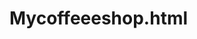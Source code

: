 # Mycoffeeeshop.html
<!DOCTYPE html>
<html lang="en">
<head>
    <meta charset="UTF-8">
    <meta name="viewport" content="width=device-width, initial-scale=1.0">
    <title>Coffee Menu</title>
    <style>
        body { 
               background-color: #99ff99
           
        table {
            border-collapse: collapse;
            width: 80%;
            background-color: rgb(98, 201, 96);
        }
        th, td {
            border: 1px solid #f3f1f1;
            text-align: left;
            padding: 8px;
        }
        th {
            background-color: #f8f1f1;
        }
        img {
            max-width: 100px;
            max-height: 100px;
        }
    </style>
</head>
<body>
    <h1>Coffee Avenue</h1> 
    <h1>Menu</h1>
    <table>
        <tr>
            <th colspan="4">Espresso Based</th>
        </tr>
        <tr>
            <th>Item</th>
            <th>Description</th>
            <th>Price</th>
            <th>Image</th>
        </tr>
        <tr>
            <td>Espresso</td>
            <td>Single shot of intense, rich espresso</td>
            <td>₱89.99</td>
            <td><img src="Espresso.webp" alt="Espresso"></td>
        </tr>
        <tr>
            <td>Café Latte</td>
            <td>Balanced and frothy, espresso crowned with airy foam.</td>
            <td>₱89.99</td>
            <td><img src="Cappucino.png" alt="Café Latte"></td>
        </tr>
        <tr>
            <td>Flat White</td>
            <td>A velvety-smooth delight, marrying rich espresso with silky microfoam milk in perfect harmony, offering a refined coffee experience with a creamy finish.</td>
            <td>₱99.00</td>
            <td><img src="Flat white.jpg" alt="Flat White"></td>
        </tr>
        <tr>
            <td>Macchiato</td>
            <td>Bold espresso with a hint of creamy sweetness.</td>
            <td>₱89.99</td>
            <td><img src="Machiato.png" alt="Macchiato"></td>
        </tr>
        <tr>
            <td>Americano</td>
            <td>Bold and straightforward, espresso softened with hot water.</td>
            <td>₱89.99</td>
            <td><img src="Americano.avif " alt="Americano"></td>         
    </tr>
        <tr>
           
            <th colspan="4">Milk Teas</th>
        </tr>
        <tr>
            <td>Classic Milk Tea</td>
            <td>Black tea with milk and sweetener</td>
            <td>₱49.99</td>
            <td><img src="Classsic Milk tea.jpg" alt="Classic Milk Tea"></td>
        </tr>
        <tr>
            <td>Thai Milk Tea</td>
            <td>Thai tea with milk and sweetener</td>
            <td>₱49.99</td>
            <td><img src="Thai.jpg" alt="Thai Milk Tea"></td>
        </tr>
        <tr>
            <td>Honeydew-flavored Milk Tea</td>
            <td>Honeydew-flavored milk tea with boba</td>
            <td>₱49.99</td>
            <td><img src="Honeybrew.jpg" alt="Honeydew-flavored Milk Tea"></td>
        </tr>
        <tr>
            <td>Taro Milk Tea</td>
            <td>Taro-flavored milk tea with tapioca pearls</td>
            <td>₱49.99</td>
            <td><img src="taro.jpg" alt="Taro Milk Tea"></td>
        </tr>
        <tr>
            <td>Matcha Latte</td>
            <td>Green tea powder with steamed milk</td>
            <td>₱49.99</td>
            <td><img src="Matcha.avif" alt="Matcha Latte Milk Tea"></td>
        </tr>
           
            <th colspan="4">Iced Coffee</th>
        </tr>
        <tr>
            <td>Iced Americano</td>
            <td>Chilled espresso with water over ice</td>
            <td>₱119.00</td>
            <td><img src="Iced americano.jpg" alt="Iced Americano"></td>
        </tr>
        <tr>
            <td>Iced Mocha</td>
            <td>Chilled espresso with chocolate syrup, milk, and ice</td>
            <td>₱119.00</td>
            <td><img src="Iced mocha.avif" alt="Iced Mocha"></td>
        </tr>
        <tr>
            <td>Cold Brew</td>
            <td>Smooth, cold-brewed coffee served over ice</td>
            <td>₱119.00</td>
            <td><img src="Coldbrew.jpg" alt="Cold Brew"></td>
        </tr>
        <tr>
            <td>Vanilla Iced Coffee</td>
            <td>Chilled coffee with vanilla syrup, milk, and ice</td>
            <td>₱119.00</td>
            <td><img src="Vanilla.jpg" alt="Vanilla Iced Coffee"></td>
        </tr>
        <tr>
            <td>Iced Cappucino</td>
            <td>Smooth, cold-brewed coffee served over ice</td>
            <td>₱119.00</td>
            <td><img src="Iced cappucino.png" alt="Iced Cappucino"></td>
        </tr>
      
        <th colspan="4">Tea</th>
    </tr>
    <tr>
        <td>Green Tea</td>
        <td>Steamed green tea leaves</td>
        <td>₱69.00</td>
        <td><img src="Green.jpg" alt="Green Tea"></td>
    </tr>
    <tr>
        <td>Black Tea</td>
        <td>Rich black tea leaves</td>
        <td>₱69.00</td>
        <td><img src="Black.jpg" alt="Black Tea"></td>
    </tr>
    <tr>
        <td>Earl Grey</td>
        <td>Black tea flavored with bergamot oil</td>
        <td>₱69.00</td>
        <td><img src="Earl.avif" alt="Earl Grey"></td>
    </tr>
    <tr>
        <td>Jasmine Tea</td>
        <td>Green tea scented with jasmine blossoms</td>
        <td>₱69.00</td>
        <td><img src="Jasmine.jpg" alt="Jasmine Tea"></td>
    </tr>
    <tr>
        <td>Chai Tea</td>
        <td>Spiced black tea with milk and sweetener</td>
        <td>₱69.00</td>
        <td><img src="Chai.png" alt="Chai Tea"></td>
    </tr>
    <tr>
       <th colspan="4">Extras</th>
       </tr>
    <tr>
        <td>Flavor Syrups</td>
        <td>Enhance your drink with a dash of sweetness or a burst of flavor from our selection of premium syrups.</td>
        <td>₱15.00</td> 
        <td><img src="syrup.jpg" alt="Syrup"></td>
    </tr>
    <tr>
        <td>Whipped Cream</td>
        <td> Indulge your taste buds with a decadent topping of fluffy whipped cream to elevate your coffee experience.</td>
        <td>₱15.00</td> 
        <td><img src="Whipped.jpg" alt="Whipped Cream"></td>
    </tr>
    <tr>
        <td>Extra Espresso Shot</td>
        <td>Need an extra boost? Amp up the caffeine with an additional shot of espresso to fuel your day.</td>
        <td>₱10.00</td> 
        <td><img src="Extra.jpg" alt="Extra"></td>
    </tr>
    <tr>
        <td>Marshmallow Topping</td>
        <td>Treat yourself to a whimsical touch with a fluffy marshmallow topping, perfect for adding a hint of sweetness and fun to your drink.</td>
        <td>₱10.00</td> 
        <td><img src="Mars.jpg" alt="Marshmallow"></td>
    </tr>
    <tr>
        <td>Caramel Drizzle</td>
        <td>Elevate your beverage with a swirl of caramel drizzle, adding a delightful sweetness and a hint of indulgence</td>
        <td>₱15.00</td> 
        <td><img src="Caramel.jpg" alt="Caramel"></td>
    </tr>
      </table>
</body>
</html>

       
        
     
